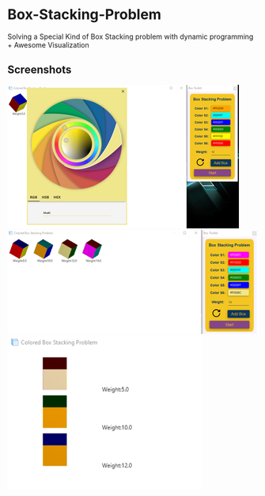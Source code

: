 # Box-Stacking-Problem
Solving a Special Kind of Box Stacking problem with dynamic programming + Awesome Visualization
## Screenshots
<img src="https://github.com/shayandaneshvar/Box-Stacking-Problem/blob/master/screenshots/p1.png?raw=true" alt="1"> 
<img src="https://github.com/shayandaneshvar/Box-Stacking-Problem/blob/master/screenshots/p2.png?raw=true" alt="2">
<img src="https://github.com/shayandaneshvar/Box-Stacking-Problem/blob/master/screenshots/p3.png?raw=true" alt="1">
